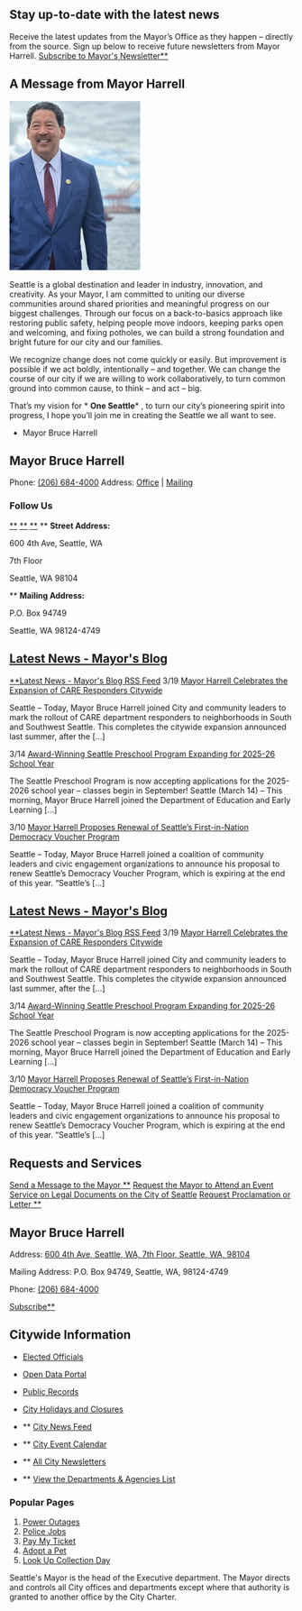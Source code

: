 

## Stay up-to-date with the latest news

 Receive the latest updates from the Mayor’s Office as they happen – directly from the source. Sign up below to receive future newsletters from Mayor Harrell.  [Subscribe to Mayor's Newsletter**](https://public.govdelivery.com/accounts/WASEATTLE/subscriber/new?topic_id=WASEATTLE_389)  

## A Message from Mayor Harrell

 ![Mayor Bruce Harrell](images/8269b9ec4078f6475973d59aaba87d12b4d5b4a916d001f15cd26b3e072c8fc1.jpg) 

Seattle is a global destination and leader in industry, innovation, and creativity. As your Mayor, I am committed to uniting our diverse communities around shared priorities and meaningful progress on our biggest challenges. Through our focus on a back-to-basics approach like restoring public safety, helping people move indoors, keeping parks open and welcoming, and fixing potholes, we can build a strong foundation and bright future for our city and our families.

We recognize change does not come quickly or easily. But improvement is possible if we act boldly, intentionally – and together. We can change the course of our city if we are willing to work collaboratively, to turn common ground into common cause, to think – and act – big.

That’s my vision for * __One Seattle__* , to turn our city’s pioneering spirit into progress, I hope you’ll join me in creating the Seattle we all want to see.

 - Mayor Bruce Harrell

## Mayor Bruce Harrell

 Phone: [(206) 684-4000](tel:%20+1%20(206)%20684-4000)  Address: [Office](https://www.seattle.gov#tileMailing_x133611)  |  [Mailing](https://www.seattle.gov#tileOffice_x133611)  

### Follow Us

 [**](https://www.facebook.com/MayorofSeattle)  [**](https://www.twitter.com/mayorofseattle)  [**](https://www.instagram.com/mayorofseattle)   **  __Street Address:__ 

600 4th Ave, Seattle, WA

7th Floor

Seattle, 
 WA 
 98104

  **  __Mailing Address:__ 

P.O. Box 94749

Seattle, 
WA 
98124-4749 

##  [Latest News - Mayor's Blog](https://harrell.seattle.gov/) 

  [**Latest News - Mayor's Blog RSS Feed](https://harrell.seattle.gov/feed/)  3/19  [Mayor Harrell Celebrates the Expansion of CARE Responders Citywide](https://harrell.seattle.gov/2025/03/19/mayor-harrell-celebrates-the-expansion-of-care-responders-citywide/)  

Seattle – Today, Mayor Bruce Harrell joined City and community leaders to mark the rollout of CARE department responders to neighborhoods in South and Southwest Seattle. This completes the citywide expansion announced last summer, after the [...]

 3/14  [Award-Winning Seattle Preschool Program Expanding for 2025-26 School Year ](https://harrell.seattle.gov/2025/03/14/award-winning-seattle-preschool-program-expanding-for-2025-26-school-year/)  

The Seattle Preschool Program is now accepting applications for the 2025-2026 school year – classes begin in September!   Seattle (March 14) – This morning, Mayor Bruce Harrell joined the Department of Education and Early Learning [...]

 3/10  [Mayor Harrell Proposes Renewal of Seattle’s First-in-Nation Democracy Voucher Program](https://harrell.seattle.gov/2025/03/10/mayor-harrell-proposes-renewal-of-seattles-first-in-nation-democracy-voucher-program/)  

Seattle – Today, Mayor Bruce Harrell joined a coalition of community leaders and civic engagement organizations to announce his proposal to renew Seattle’s Democracy Voucher Program, which is expiring at the end of this year. “Seattle’s [...]

##  [Latest News - Mayor's Blog](https://harrell.seattle.gov/) 

  [**Latest News - Mayor's Blog RSS Feed](https://harrell.seattle.gov/feed/)  3/19  [Mayor Harrell Celebrates the Expansion of CARE Responders Citywide](https://harrell.seattle.gov/2025/03/19/mayor-harrell-celebrates-the-expansion-of-care-responders-citywide/)  

Seattle – Today, Mayor Bruce Harrell joined City and community leaders to mark the rollout of CARE department responders to neighborhoods in South and Southwest Seattle. This completes the citywide expansion announced last summer, after the [...]

 3/14  [Award-Winning Seattle Preschool Program Expanding for 2025-26 School Year ](https://harrell.seattle.gov/2025/03/14/award-winning-seattle-preschool-program-expanding-for-2025-26-school-year/)  

The Seattle Preschool Program is now accepting applications for the 2025-2026 school year – classes begin in September!   Seattle (March 14) – This morning, Mayor Bruce Harrell joined the Department of Education and Early Learning [...]

 3/10  [Mayor Harrell Proposes Renewal of Seattle’s First-in-Nation Democracy Voucher Program](https://harrell.seattle.gov/2025/03/10/mayor-harrell-proposes-renewal-of-seattles-first-in-nation-democracy-voucher-program/)  

Seattle – Today, Mayor Bruce Harrell joined a coalition of community leaders and civic engagement organizations to announce his proposal to renew Seattle’s Democracy Voucher Program, which is expiring at the end of this year. “Seattle’s [...]

## Requests and Services

  [Send a Message to the Mayor **](https://seattlegov.powerappsportals.us/contact-mayor/)   [Request the Mayor to Attend an Event](https://web8.seattle.gov/MORequest)   [Service on Legal Documents on the City of Seattle](https://www.seattle.gov/mayor/service-of-legal-documents)   [Request Proclamation or Letter **](https://forms.office.com/Pages/ResponsePage.aspx?id=RR7meOtrCUCPmTWdi1T0GyBsffvOIRZHo10mP-LPxldUNTFUQ1EwOERRRjM3STFZSTNRVTRIR09aSC4u)  

## Mayor Bruce Harrell

 Address:  [600 4th Ave, Seattle, WA, 7th Floor, Seattle, WA, 98104](https://www.google.com/maps/place/600%204th%20Ave,%20Seattle,%20WA,%207th%20Floor,%20Seattle,%20WA,%2098104) 

 Mailing Address: P.O. Box 94749, Seattle, WA, 98124-4749

 Phone:  [(206) 684-4000](tel:%20+1%20(206)%20684-4000) 

  [Subscribe**](https://public.govdelivery.com/accounts/WASEATTLE/subscriber/topics?qsp=WASEATTLE_12)  

## Citywide Information

 *  [Elected Officials](https://www.seattle.gov/elected-officials) 
 *  [Open Data Portal](https://data.seattle.gov/) 
 *  [Public Records](https://www.seattle.gov/public-records) 
 *  [City Holidays and Closures](https://www.seattle.gov/holidays-and-closures) 

 *  **  [City News Feed](https://news.seattle.gov) 
 *  **  [City Event Calendar](https://www.seattle.gov/event-calendar) 
 *  **  [All City Newsletters](https://public.govdelivery.com/accounts/WASEATTLE/subscriber/topics?qsp=CODE_RED) 
 *  **  [View the Departments & Agencies List](https://www.seattle.gov/departments) 

### Popular Pages

 1.  [Power Outages](https://www.seattle.gov/city-light/outages) 
 1.  [Police Jobs](https://www.seattle.gov/police/police-jobs) 
 1.  [Pay My Ticket](https://www.seattle.gov/courts/tickets-and-payments/pay-my-ticket) 
 1.  [Adopt a Pet](https://www.seattle.gov/animal-shelter/find-an-animal/adopt) 
 1.  [Look Up Collection Day](https://www.seattle.gov/utilities/your-services/collection-and-disposal/your-collection-day/look-up-collection-day) 

Seattle's Mayor is the head of the Executive department. The Mayor directs and controls all City offices and departments except where that authority is granted to another office by the City Charter.

 